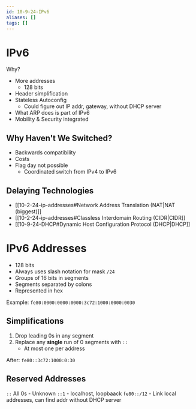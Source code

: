 ```yaml
---
id: 10-9-24-IPv6
aliases: []
tags: []
---
```


# IPv6

Why?
- More addresses
    - 128 bits
- Header simplification
- Stateless Autoconfig
    - Could figure out IP addr, gateway, without DHCP server
- What ARP does is part of IPv6
- Mobility & Security integrated

## Why Haven't We Switched?
- Backwards compatibility
- Costs
- Flag day not possible
    - Coordinated switch from IPv4 to IPv6

## Delaying Technologies
- [[10-2-24-ip-addresses#Network Address Translation (NAT|NAT (biggest)]]
- [[10-2-24-ip-addresses#Classless Interdomain Routing (CIDR|CIDR]]
- [[10-9-24-DHCP#Dynamic Host Configuration Protocol (DHCP|DHCP]]

# IPv6 Addresses
- 128 bits
- Always uses slash notation for mask `/24`
- Groups of 16 bits in segments
- Segments separated by colons
- Represented in hex

Example: `fe80:0000:0000:0000:3c72:1000:0000:0030`

## Simplifications
1) Drop leading 0s in any segment
2) Replace any **single** run of 0 segments with `::`
    - At most one per address

After: `fe80::3c72:1000:0:30`

## Reserved Addresses
`::` All 0s - Unknown
`::1` - localhost, loopbaack
`fe80::/12` - Link local addresses, can find addr without DHCP server

